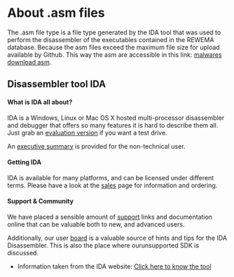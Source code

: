 # About .asm files 
  The .asm file type is a file type generated by the IDA tool that was used to perform the disassembler of the executables contained in the REWEMA database. Because the asm files exceed the maximum file size for upload available by Github. This way the asm are accessible in this link: [malwares download asm](wwww.google.com).
 
## Disassembler tool IDA
#### What is IDA all about?
  IDA is a Windows, Linux or Mac OS X hosted multi-processor disassembler and debugger that offers so many features it is hard to describe   them all. Just grab an [evaluation version](https://www.hex-rays.com/products/ida/support/download.shtml) if you want a test drive.

  An [executive summary](https://www.hex-rays.com/products/ida/ida-executive.pdf) is provided for the non-technical user.

#### Getting IDA
  IDA is available for many platforms, and can be licensed under different terms. 
  Please have a look at the [sales](https://www.hex-rays.com/products/ida/order.shtml) page for information and ordering.

#### Support & Community
  We have placed a sensible amount of [support](https://www.hex-rays.com/products/ida/support/index.shtml) links and documentation online that can be valuable both to new, and advanced users.

  Additionally, our user [board](https://forum.hex-rays.com/ucp.php?mode=login&sid=480ed1ca789763cf066ee62fd3c33bec) is a valuable source of hints and tips for the IDA Disassembler. This is also the place where
  ourunsupported SDK is discussed.
  

 * Information taken from the IDA website: [Click here to know the tool](https://www.hex-rays.com/products/ida/index.shtml)
